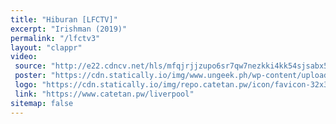 ```yaml
---
title: "Hiburan [LFCTV]"
excerpt: "Irishman (2019)"
permalink: "/lfctv3"
layout: "clappr"
video:
 source: "http://e22.cdncv.net/hls/mfqjrjjzupo6sr7qw7nezkki4kk54sjsabx5rmns3gsjskvtuyetekx4wmyq/iframes-v1-a1.m3u8"
 poster: "https://cdn.statically.io/img/www.ungeek.ph/wp-content/uploads/2019/04/code_geass_movie_philippines_2019.jpg?format=webp&filter=grayscale&w=800&h=450"
 logo: "https://cdn.statically.io/img/repo.catetan.pw/icon/favicon-32x32.png"
 link: "https://www.catetan.pw/liverpool"
sitemap: false
---
```

